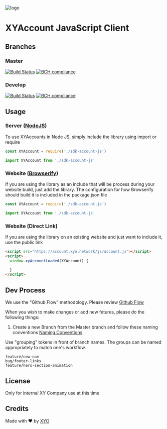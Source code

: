 [logo]: https://www.xy.company/img/home/logo_xy.png "XYAccount"

![logo]

# XYAccount JavaScript Client

## Branches

### Master

[![Build Status](https://travis-ci.com/XYOracleNetwork/sdk-account-js.svg?token=A85R2pDnngMDyWoqeLUG&branch=master)](https://travis-ci.com/XYOracleNetwork/sdk-account-js)
[![BCH compliance](https://bettercodehub.com/edge/badge/XYOracleNetwork/sdk-account-js?branch=master&token=4d0c0cb937b80bf4ddcf8050ddaaed5770ed1946)](https://bettercodehub.com/results/XYOracleNetwork/sdk-account-js)

### Develop

[![Build Status](https://travis-ci.com/XYOracleNetwork/sdk-account-js.svg?token=A85R2pDnngMDyWoqeLUG&branch=develop)](https://travis-ci.com/XYOracleNetwork/sdk-account-js)
[![BCH compliance](https://bettercodehub.com/edge/badge/XYOracleNetwork/sdk-account-js?branch=develop&token=4d0c0cb937b80bf4ddcf8050ddaaed5770ed1946)](https://bettercodehub.com/results/XYOracleNetwork/sdk-account-js)

## Usage

### Server ([NodeJS](https://nodejs.org/en/))

To use XYAccounts in Node JS, simply include the library using import or require

```javascript
const XYAccount = require('./sdk-account-js')
```

```javascript
import XYAccount from './sdk-account-js'
```

### Website ([Browserify](http://browserify.org/))

If you are using the library as an include that will be process during your website build, just add the library.  The configuration for how Browserify should build it is included in the package.json file

```javascript
const XYAccount = require('./sdk-account-js')
```

```javascript
import XYAccount from './sdk-account-js'
```

### Website (Direct Link)

If you are using the library on an existing website and just want to include it, use the public link

```html
<script src="https://account.xyo.network/js/account.js"></script>
<script>
  window.xyAccountLoaded(XYAccount) {

  }
</script>
```

## Dev Process

We use the "Github Flow" methodology.
Please review [Github Flow](https://guides.github.com/introduction/flow/)

When you wish to make changes or add new fetures, please do the following things:

1. Create a new Branch from the Master branch and follow these naming conventions [Naming Conventions](https://github.com/chrisjlee/git-style-guide#short-well-defined-tokens)

Use "grouping" tokens in front of branch names. The groups can be named appropriately to match one's workflow.

```
feature/new-nav
bug/footer-links
feature/hero-section-animation
```

## License

Only for internal XY Company use at this time

## Credits

Made with ❤️
by [XYO](https://xyo.network)